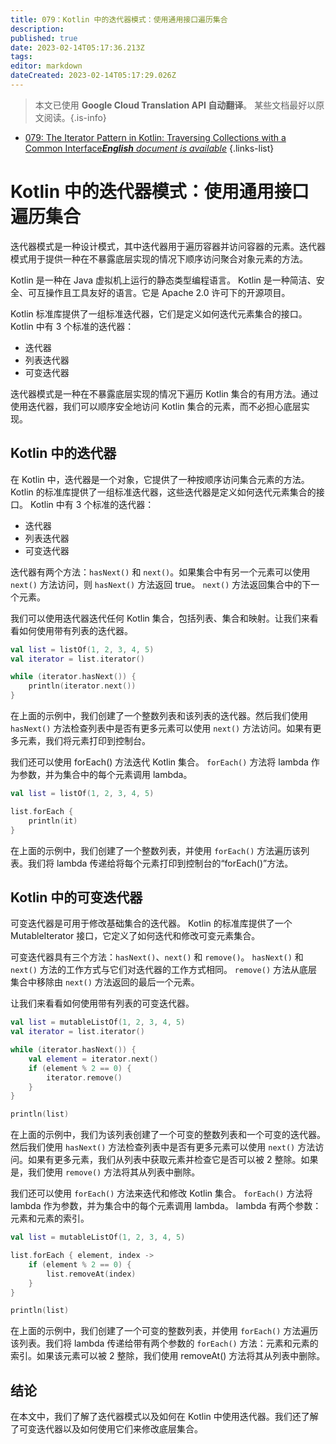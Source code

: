```yaml
---
title: 079：Kotlin 中的迭代器模式：使用通用接口遍历集合
description: 
published: true
date: 2023-02-14T05:17:36.213Z
tags: 
editor: markdown
dateCreated: 2023-02-14T05:17:29.026Z
---
```


> 本文已使用 **Google Cloud Translation API 自动翻译**。
某些文档最好以原文阅读。{.is-info}



- [079: The Iterator Pattern in Kotlin: Traversing Collections with a Common Interface***English** document is available*](/en/Knowledge-base/Kotlin/Learning/079-the-iterator-pattern-in-kotlin-traversing-collections-with-a-common-interface)
{.links-list}


# Kotlin 中的迭代器模式：使用通用接口遍历集合

迭代器模式是一种设计模式，其中迭代器用于遍历容器并访问容器的元素。迭代器模式用于提供一种在不暴露底层实现的情况下顺序访问聚合对象元素的方法。

Kotlin 是一种在 Java 虚拟机上运行的静态类型编程语言。 Kotlin 是一种简洁、安全、可互操作且工具友好的语言。它是 Apache 2.0 许可下的开源项目。

Kotlin 标准库提供了一组标准迭代器，它们是定义如何迭代元素集合的接口。 Kotlin 中有 3 个标准的迭代器：

- 迭代器
- 列表迭代器
- 可变迭代器

迭代器模式是一种在不暴露底层实现的情况下遍历 Kotlin 集合的有用方法。通过使用迭代器，我们可以顺序安全地访问 Kotlin 集合的元素，而不必担心底层实现。

## Kotlin 中的迭代器

在 Kotlin 中，迭代器是一个对象，它提供了一种按顺序访问集合元素的方法。 Kotlin 的标准库提供了一组标准迭代器，这些迭代器是定义如何迭代元素集合的接口。 Kotlin 中有 3 个标准的迭代器：

- 迭代器
- 列表迭代器
- 可变迭代器

迭代器有两个方法：`hasNext()` 和 `next()`。如果集合中有另一个元素可以使用 `next()` 方法访问，则 `hasNext()` 方法返回 true。 `next()` 方法返回集合中的下一个元素。

我们可以使用迭代器迭代任何 Kotlin 集合，包括列表、集合和映射。让我们来看看如何使用带有列表的迭代器。


```kotlin
val list = listOf(1, 2, 3, 4, 5)
val iterator = list.iterator()

while (iterator.hasNext()) {
    println(iterator.next())
}
```

在上面的示例中，我们创建了一个整数列表和该列表的迭代器。然后我们使用 `hasNext()` 方法检查列表中是否有更多元素可以使用 `next()` 方法访问。如果有更多元素，我们将元素打印到控制台。

我们还可以使用 forEach() 方法迭代 Kotlin 集合。 `forEach()` 方法将 lambda 作为参数，并为集合中的每个元素调用 lambda。

```kotlin
val list = listOf(1, 2, 3, 4, 5)

list.forEach {
    println(it)
}
```

在上面的示例中，我们创建了一个整数列表，并使用 `forEach()` 方法遍历该列表。我们将 lambda 传递给将每个元素打印到控制台的“forEach()”方法。

## Kotlin 中的可变迭代器

可变迭代器是可用于修改基础集合的迭代器。 Kotlin 的标准库提供了一个 MutableIterator 接口，它定义了如何迭代和修改可变元素集合。

可变迭代器具有三个方法：`hasNext()`、`next()` 和 `remove()`。 `hasNext()` 和 `next()` 方法的工作方式与它们对迭代器的工作方式相同。 `remove()` 方法从底层集合中移除由 `next()` 方法返回的最后一个元素。

让我们来看看如何使用带有列表的可变迭代器。

```kotlin
val list = mutableListOf(1, 2, 3, 4, 5)
val iterator = list.iterator()

while (iterator.hasNext()) {
    val element = iterator.next()
    if (element % 2 == 0) {
        iterator.remove()
    }
}

println(list)
```

在上面的示例中，我们为该列表创建了一个可变的整数列表和一个可变的迭代器。然后我们使用 `hasNext()` 方法检查列表中是否有更多元素可以使用 `next()` 方法访问。如果有更多元素，我们从列表中获取元素并检查它是否可以被 2 整除。如果是，我们使用 `remove()` 方法将其从列表中删除。

我们还可以使用 `forEach()` 方法来迭代和修改 Kotlin 集合。 `forEach()` 方法将 lambda 作为参数，并为集合中的每个元素调用 lambda。 lambda 有两个参数：元素和元素的索引。

```kotlin
val list = mutableListOf(1, 2, 3, 4, 5)

list.forEach { element, index ->
    if (element % 2 == 0) {
        list.removeAt(index)
    }
}

println(list)
```

在上面的示例中，我们创建了一个可变的整数列表，并使用 `forEach()` 方法遍历该列表。我们将 lambda 传递给带有两个参数的 `forEach()` 方法：元素和元素的索引。如果该元素可以被 2 整除，我们使用 removeAt() 方法将其从列表中删除。

## 结论

在本文中，我们了解了迭代器模式以及如何在 Kotlin 中使用迭代器。我们还了解了可变迭代器以及如何使用它们来修改底层集合。